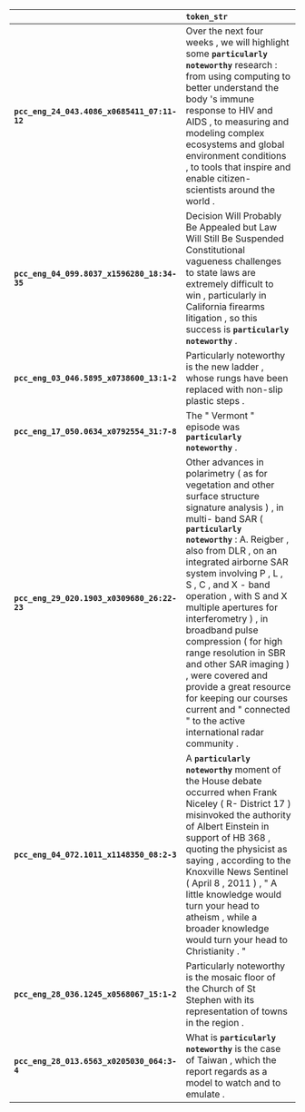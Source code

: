 |                                             | `token_str`                                                                                                                                                                                                                                                                                                                                                                                                                                                                                                                                                                 |
|:--------------------------------------------|:----------------------------------------------------------------------------------------------------------------------------------------------------------------------------------------------------------------------------------------------------------------------------------------------------------------------------------------------------------------------------------------------------------------------------------------------------------------------------------------------------------------------------------------------------------------------------|
| **`pcc_eng_24_043.4086_x0685411_07:11-12`** | Over the next four weeks , we will highlight some __`particularly noteworthy`__ research : from using computing to better understand the body 's immune response to HIV and AIDS , to measuring and modeling complex ecosystems and global environment conditions , to tools that inspire and enable citizen-scientists around the world .                                                                                                                                                                                                                                  |
| **`pcc_eng_04_099.8037_x1596280_18:34-35`** | Decision Will Probably Be Appealed but Law Will Still Be Suspended Constitutional vagueness challenges to state laws are extremely difficult to win , particularly in California firearms litigation , so this success is __`particularly noteworthy`__ .                                                                                                                                                                                                                                                                                                                   |
| **`pcc_eng_03_046.5895_x0738600_13:1-2`**   | Particularly noteworthy is the new ladder , whose rungs have been replaced with non-slip plastic steps .                                                                                                                                                                                                                                                                                                                                                                                                                                                                    |
| **`pcc_eng_17_050.0634_x0792554_31:7-8`**   | The " Vermont " episode was __`particularly noteworthy`__ .                                                                                                                                                                                                                                                                                                                                                                                                                                                                                                                 |
| **`pcc_eng_29_020.1903_x0309680_26:22-23`** | Other advances in polarimetry ( as for vegetation and other surface structure signature analysis ) , in multi- band SAR ( __`particularly noteworthy`__ : A. Reigber , also from DLR , on an integrated airborne SAR system involving P , L , S , C , and X - band operation , with S and X multiple apertures for interferometry ) , in broadband pulse compression ( for high range resolution in SBR and other SAR imaging ) , were covered and provide a great resource for keeping our courses current and " connected " to the active international radar community . |
| **`pcc_eng_04_072.1011_x1148350_08:2-3`**   | A __`particularly noteworthy`__ moment of the House debate occurred when Frank Niceley ( R- District 17 ) misinvoked the authority of Albert Einstein in support of HB 368 , quoting the physicist as saying , according to the Knoxville News Sentinel ( April 8 , 2011 ) , " A little knowledge would turn your head to atheism , while a broader knowledge would turn your head to Christianity . "                                                                                                                                                                      |
| **`pcc_eng_28_036.1245_x0568067_15:1-2`**   | Particularly noteworthy is the mosaic floor of the Church of St Stephen with its representation of towns in the region .                                                                                                                                                                                                                                                                                                                                                                                                                                                    |
| **`pcc_eng_28_013.6563_x0205030_064:3-4`**  | What is __`particularly noteworthy`__ is the case of Taiwan , which the report regards as a model to watch and to emulate .                                                                                                                                                                                                                                                                                                                                                                                                                                                 |